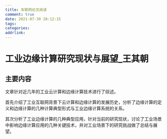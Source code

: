 ```yaml
---
title: 车联网论文阅读
comment: true
date: 2021-07-30 20:12:15
tags:
categories:
addrlink:
---
```



# 工业边缘计算研究现状与展望_王其朝

## 主要内容

文章针对近几年的工业云计算和边缘计算技术进行了综述。

首先介绍了工业互联网背景下云计算和边缘计算的发展历史，分析了边缘计算的定义和边缘计算的几种计算典型形式与工业边缘计算系统的关系。

其次分析了工业边缘计算的几种典型应用，针对当前的研究现状，讨论了工业场景中影响边缘计算应用的几种关键技术，并对工业场景下的研究挑战做了总结与展望。